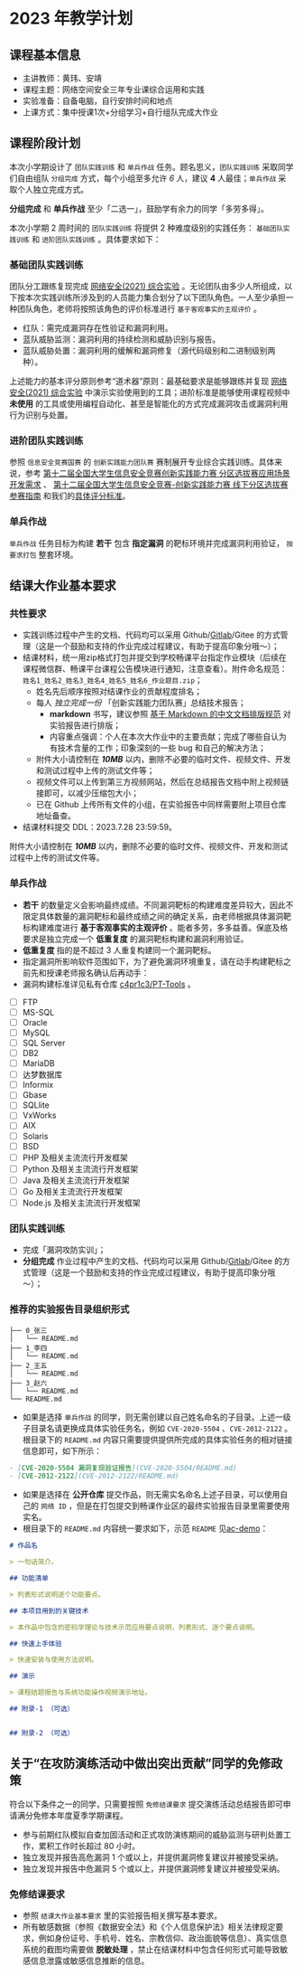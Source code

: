 # 2023 年教学计划

## 课程基本信息

* 主讲教师：黄玮、安靖
* 课程主题：网络空间安全三年专业课综合运用和实践
* 实验准备：自备电脑，自行安排时间和地点
* 上课方式：集中授课1次+分组学习+自行组队完成大作业

## 课程阶段计划

本次小学期设计了 `团队实践训练` 和 `单兵作战` 任务。顾名思义，`团队实践训练` 采取同学们自由组队 `分组完成` 方式，每个小组至多允许 *6* 人，建议 **4** 人最佳；`单兵作战` 采取个人独立完成方式。

**分组完成** 和 **单兵作战** 至少「二选一」，鼓励学有余力的同学「多劳多得」。

本次小学期 2 周时间的 `团队实践训练` 将提供 2 种难度级别的实践任务： `基础团队实践训练` 和 `进阶团队实践训练` 。具体要求如下：

### 基础团队实践训练

团队分工跟练复现完成 [网络安全(2021) 综合实验](https://www.bilibili.com/video/BV1p3411x7da/) 。无论团队由多少人所组成，以下按本次实践训练所涉及到的人员能力集合划分了以下团队角色。一人至少承担一种团队角色，老师将按照该角色的评价标准进行 `基于客观事实的主观评价` 。

* 红队：需完成漏洞存在性验证和漏洞利用。
* 蓝队威胁监测：漏洞利用的持续检测和威胁识别与报告。
* 蓝队威胁处置：漏洞利用的缓解和漏洞修复（源代码级别和二进制级别两种）。

上述能力的基本评分原则参考“道术器”原则：最基础要求是能够跟练并复现 [网络安全(2021) 综合实验](https://www.bilibili.com/video/BV1p3411x7da/) 中演示实验使用到的工具；进阶标准是能够使用课程视频中 **未使用** 的工具或使用编程自动化、甚至是智能化的方式完成漏洞攻击或漏洞利用行为识别与处置。

### 进阶团队实践训练

参照 `信息安全竞赛国赛` 的 `创新实践能力团队赛` 赛制展开专业综合实践训练。具体来说，参考 [第十二届全国大学生信息安全竞赛创新实践能力赛 分区选拔赛应用场景开发需求](http://www.ciscn.cn/announcement/view/122) 、 [第十二届全国大学生信息安全竞赛-创新实践能力赛 线下分区选拔赛参赛指南](http://www.ciscn.cn/announcement/view/126) 和我们的[具体评分标准](../assessment.md)。

### 单兵作战

`单兵作战` 任务目标为构建 **若干** 包含 **指定漏洞** 的靶标环境并完成漏洞利用验证， `按要求打包` 整套环境。

## 结课大作业基本要求

### 共性要求

* 实践训练过程中产生的文档、代码均可以采用 Github/[Gitlab](https://git.cuc.edu.cn)/Gitee 的方式管理（这是一个鼓励和支持的作业完成过程建议，有助于提高印象分哦～）；
* 结课材料，统一用zip格式打包并提交到学校畅课平台指定作业模块（后续在课程微信群、畅课平台课程公告模块进行通知，注意查看）。附件命名规范：`姓名1_姓名2_姓名3_姓名4_姓名5_姓名6_作业题目.zip`；
    * 姓名先后顺序按照对结课作业的贡献程度排名；
    * 每人 *独立完成一份* 「创新实践能力团队赛」总结技术报告；
        * **markdown** 书写，建议参照 [基于 Markdown 的中文文档排版规范](https://xie.infoq.cn/article/69feb60ca6fba4ae0c8adeef6) 对实验报告进行排版；
        * 内容重点强调：个人在本次大作业中的主要贡献；完成了哪些自认为有技术含量的工作；印象深刻的一些 bug 和自己的解决方法；
    * 附件大小请控制在 ***10MB*** 以内，删除不必要的临时文件、视频文件、开发和测试过程中上传的测试文件等；
    * 视频文件可以上传到第三方视频网站，然后在总结报告文档中附上视频链接即可，以减少压缩包大小；
    * 已在 Github 上传所有文件的小组，在实验报告中同样需要附上项目仓库地址备查。
* 结课材料提交 DDL：2023.7.28 23:59:59。 

附件大小请控制在 ***10MB*** 以内，删除不必要的临时文件、视频文件、开发和测试过程中上传的测试文件等。

### 单兵作战

* **若干** 的数量定义会影响最终成绩。不同漏洞靶标的构建难度差异较大，因此不限定具体数量的漏洞靶标和最终成绩之间的确定关系，由老师根据具体漏洞靶标构建难度进行 **基于客观事实的主观评价** 。能者多劳，多多益善。保底及格要求是独立完成一个 **低重复度** 的漏洞靶标构建和漏洞利用验证。
* **低重复度** 指的是不超过 3 人重复构建同一个漏洞靶标。  
* 指定漏洞所影响软件范围如下，为了避免漏洞环境重复，请在动手构建靶标之前先和授课老师报名确认后再动手：
* 漏洞构建标准详见私有仓库 [c4pr1c3/PT-Tools](https://github.com/c4pr1c3/PT-Tools) 。

- [ ] FTP 
- [ ] MS-SQL
- [ ] Oracle
- [ ] MySQL
- [ ] SQL Server
- [ ] DB2
- [ ] MariaDB
- [ ] 达梦数据库
- [ ] Informix
- [ ] Gbase
- [ ] SQLlite
- [ ] VxWorks
- [ ] AIX
- [ ] Solaris
- [ ] BSD
- [ ] PHP 及相关主流流行开发框架
- [ ] Python 及相关主流流行开发框架
- [ ] Java 及相关主流流行开发框架
- [ ] Go 及相关主流流行开发框架
- [ ] Node.js 及相关主流流行开发框架

### 团队实践训练

* 完成「漏洞攻防实训」；
* **分组完成** 作业过程中产生的文档、代码均可以采用 Github/[Gitlab](https://git.cuc.edu.cn)/Gitee 的方式管理（这是一个鼓励和支持的作业完成过程建议，有助于提高印象分哦～）；

### 推荐的实验报告目录组织形式

```
├── 0_张三
│   └── README.md
├── 1_李四
│   └── README.md
├── 2_王五
│   └── README.md
├── 3_赵六
│   └── README.md
└── README.md
```

- 如果是选择 `单兵作战` 的同学，则无需创建以自己姓名命名的子目录。上述一级子目录名请更换成具体实验任务名，例如 `CVE-2020-5504` 、`CVE-2012-2122` 。根目录下的 `README.md` 内容只需要提供提供所完成的具体实验任务的相对链接信息即可，如下所示：

```markdown
- [CVE-2020-5504 漏洞复现验证报告](CVE-2020-5504/README.md)
- [CVE-2012-2122](CVE-2012-2122/README.md)
```

- 如果是选择在 **公开仓库** 提交作品，则无需实名命名上述子目录，可以使用自己的 `网络 ID` ，但是在打包提交到畅课作业区的最终实验报告目录里需要使用实名。
- 根目录下的 `README.md` 内容统一要求如下，示范 `README` 见[ac-demo](https://github.com/c4pr1c3/ac-demo)：

```markdown
# 作品名

> 一句话简介。

## 功能清单

> 列表形式说明逐个功能要点。

## 本项目用到的关键技术

> 本作品中包含的密码学理论与技术示范应用要点说明，列表形式、逐个要点说明。

## 快速上手体验

> 快速安装与使用方法说明。

## 演示

> 课程结题报告与系统功能操作视频演示地址。

## 附录-1 （可选）


## 附录-2 （可选）
```

## 关于“在攻防演练活动中做出突出贡献”同学的免修政策

符合以下条件之一的同学，只需要按照 `免修结课要求` 提交演练活动总结报告即可申请满分免修本年度夏季学期课程。

* 参与前期红队模拟自查加固活动和正式攻防演练期间的威胁监测与研判处置工作，累积工作时长超过 80 小时。
* 独立发现并报告高危漏洞 1 个或以上，并提供漏洞修复建议并被接受采纳。
* 独立发现并报告中危漏洞 5 个或以上，并提供漏洞修复建议并被接受采纳。

### 免修结课要求

* 参照 `结课大作业基本要求` 里的实验报告相关撰写基本要求。
* 所有敏感数据（参照《数据安全法》和《个人信息保护法》相关法律规定要求，例如身份证号、手机号、姓名、宗教信仰、政治面貌等信息）、真实信息系统的截图均需要做 **脱敏处理** ，禁止在结课材料中包含任何形式可能导致敏感信息泄露或敏感信息推断的信息。


